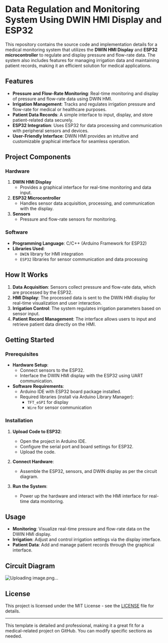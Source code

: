 # Data Regulation and Monitoring System Using DWIN HMI Display and ESP32
This repository contains the source code and implementation details for a medical monitoring system that utilizes the **DWIN HMI Display** and **ESP32 microcontroller** to regulate and display pressure and flow-rate data. The system also includes features for managing irrigation data and maintaining patient records, making it an efficient solution for medical applications.  

## Features  

- **Pressure and Flow-Rate Monitoring**: Real-time monitoring and display of pressure and flow-rate data using DWIN HMI.  
- **Irrigation Management**: Tracks and regulates irrigation pressure and flow-rate for medical or healthcare purposes.  
- **Patient Data Records**: A simple interface to input, display, and store patient-related data securely.  
- **ESP32 Integration**: Uses ESP32 for data processing and communication with peripheral sensors and devices.  
- **User-Friendly Interface**: DWIN HMI provides an intuitive and customizable graphical interface for seamless operation.  

## Project Components  

### Hardware  
1. **DWIN HMI Display**  
   - Provides a graphical interface for real-time monitoring and data input.  
2. **ESP32 Microcontroller**  
   - Handles sensor data acquisition, processing, and communication with the display.  
3. **Sensors**  
   - Pressure and flow-rate sensors for monitoring.  

### Software  
- **Programming Language**: C/C++ (Arduino Framework for ESP32)  
- **Libraries Used**:  
  - `DWIN` library for HMI integration  
  - `ESP32` libraries for sensor communication and data processing  

## How It Works  

1. **Data Acquisition**: Sensors collect pressure and flow-rate data, which are processed by the ESP32.  
2. **HMI Display**: The processed data is sent to the DWIN HMI display for real-time visualization and user interaction.  
3. **Irrigation Control**: The system regulates irrigation parameters based on sensor input.  
4. **Patient Record Management**: The interface allows users to input and retrieve patient data directly on the HMI.  

## Getting Started  

### Prerequisites  
- **Hardware Setup**:  
  - Connect sensors to the ESP32.  
  - Interface the DWIN HMI display with the ESP32 using UART communication.  
- **Software Requirements**:  
  - Arduino IDE with ESP32 board package installed.  
  - Required libraries (install via Arduino Library Manager):  
    - `TFT_eSPI` for display  
    - `Wire` for sensor communication  

### Installation  

1. **Upload Code to ESP32**:  
   - Open the project in Arduino IDE.  
   - Configure the serial port and board settings for ESP32.  
   - Upload the code.  

2. **Connect Hardware**:  
   - Assemble the ESP32, sensors, and DWIN display as per the circuit diagram.  

3. **Run the System**:  
   - Power up the hardware and interact with the HMI interface for real-time data monitoring.  

## Usage  

- **Monitoring**: Visualize real-time pressure and flow-rate data on the DWIN HMI display.  
- **Irrigation**: Adjust and control irrigation settings via the display interface.  
- **Patient Data**: Add and manage patient records through the graphical interface.  

## Circuit Diagram  

 
![Uploading image.png…]()

## License  

This project is licensed under the MIT License - see the [LICENSE](LICENSE) file for details.  

---

This template is detailed and professional, making it a great fit for a medical-related project on GitHub. You can modify specific sections as needed.
